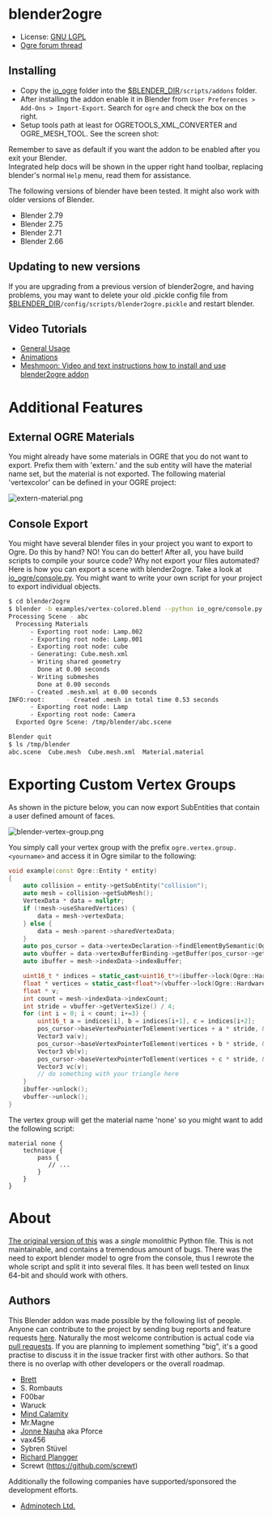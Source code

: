 # blender2ogre #

* License: [GNU LGPL](http://www.gnu.org/licenses/lgpl.html)
* [Ogre forum thread](http://ogre3d.org/forums/viewtopic.php?f=8&t=61485)

## Installing ##
 * Copy the [io_ogre](io_ogre) folder into the [$BLENDER_DIR](https://docs.blender.org/manual/ja/dev/getting_started/installing/configuration/directories.html)`/scripts/addons` folder.
 * After installing the addon enable it in Blender from `User Preferences > Add-Ons > Import-Export`. Search for `ogre` and check the box on the right. 
 * Setup tools path at least for OGRETOOLS_XML_CONVERTER and OGRE_MESH_TOOL. See the screen shot:

Remember to save as default if you want the addon to be enabled after you exit your Blender.  
Integrated help docs will be shown in the upper right hand toolbar, replacing blender's normal `Help` menu, read them for assistance.

The following versions of blender have been tested. It might also work with older versions of Blender.



* Blender 2.79
* Blender 2.75
* Blender 2.71
* Blender 2.66

## Updating to new versions ##

If you are upgrading from a previous version of blender2ogre, and having problems, you may want to delete your old .pickle config file from
[$BLENDER_DIR](https://docs.blender.org/manual/ja/dev/getting_started/installing/configuration/directories.html)`/config/scripts/blender2ogre.pickle` and restart blender.

## Video Tutorials

* [General Usage](http://www.youtube.com/watch?feature=player_embedded&v=3EpwEsB0_kk)
* [Animations](http://www.youtube.com/watch?feature=player_embedded&v=5oVM0Lmeb68)
* [Meshmoon: Video and text instructions how to install and use blender2ogre addon](http://doc.meshmoon.com/index.html?page=from-blender-to-meshmoon-part-1)

# Additional Features

## External OGRE Materials

You might already have some materials in OGRE that you do not want to export.
Prefix them with 'extern.<yourname>' and the sub entity will have the material name set,
but the material is not exported. The following material 'vertexcolor' can be defined in
your OGRE project:

![extern-material.png](https://bitbucket.org/repo/dAG7Gx/images/3637870399-extern-material.png)

## Console Export

You might have several blender files in your project you want to export to Ogre. Do this by hand? NO! You can do better! After all, you have build scripts to compile your source code? Why not export your files automated?
Here is how you can export a scene with blender2ogre. Take a look at [io_ogre/console.py](io_ogre/console.py). You might want to write your own script for your project to export individual objects.

```bash
$ cd blender2ogre
$ blender -b examples/vertex-colored.blend --python io_ogre/console.py -- /tmp/blender 'scene abc'
Processing Scene - abc
  Processing Materials
      - Exporting root node: Lamp.002
      - Exporting root node: Lamp.001
      - Exporting root node: cube
      - Generating: Cube.mesh.xml
      - Writing shared geometry
        Done at 0.00 seconds
      - Writing submeshes
        Done at 0.00 seconds
      - Created .mesh.xml at 0.00 seconds
INFO:root:      - Created .mesh in total time 0.53 seconds
      - Exporting root node: Lamp
      - Exporting root node: Camera
  Exported Ogre Scene: /tmp/blender/abc.scene

Blender quit
$ ls /tmp/blender
abc.scene  Cube.mesh  Cube.mesh.xml  Material.material
```

# Exporting Custom Vertex Groups

As shown in the picture below, you can now export SubEntities that contain
a user defined amount of faces.

![blender-vertex-group.png](https://bitbucket.org/repo/dAG7Gx/images/1164854951-blender-vertex-group.png)

You simply call your vertex group with the
prefix `ogre.vertex.group.<yourname>` and access it in Ogre similar to
the following:

```cpp
void example(const Ogre::Entity * entity)
{
    auto collision = entity->getSubEntity("collision");
    auto mesh = collision->getSubMesh();
    VertexData * data = nullptr;
    if (!mesh->useSharedVertices) {
        data = mesh->vertexData;
    } else {
        data = mesh->parent->sharedVertexData;
    }
    auto pos_cursor = data->vertexDeclaration->findElementBySemantic(Ogre::VES_POSITION);
    auto vbuffer = data->vertexBufferBinding->getBuffer(pos_cursor->getSource());
    auto ibuffer = mesh->indexData->indexBuffer;

    uint16_t * indices = static_cast<uint16_t*>(ibuffer->lock(Ogre::HardwareBuffer::HBL_READ_ONLY));
    float * vertices = static_cast<float*>(vbuffer->lock(Ogre::HardwareBuffer::HBL_READ_ONLY));
    float * v;
    int count = mesh->indexData->indexCount;
    int stride = vbuffer->getVertexSize() / 4;
    for (int i = 0; i < count; i+=3) {
        uint16_t a = indices[i], b = indices[i+1], c = indices[i+2];
        pos_cursor->baseVertexPointerToElement(vertices + a * stride, &v);
        Vector3 va(v);
        pos_cursor->baseVertexPointerToElement(vertices + b * stride, &v);
        Vector3 vb(v);
        pos_cursor->baseVertexPointerToElement(vertices + c * stride, &v);
        Vector3 vc(v);
        // do something with your triangle here
    }
    ibuffer->unlock();
    vbuffer->unlock();
}
```
The vertex group will get the material name 'none' so you might want to add the following script:

```
material none {
    technique {
        pass {
           // ...
        }
    }
}
```

# About

[The original version of this](https://bitbucket.org/iboshkov/blender2ogre) was a *single* monolithic Python file.
This is not maintainable, and contains a tremendous amount of bugs. There was the need to export blender model to ogre from
the console, thus I rewrote the whole script and split it into several files.
It has been well tested on linux 64-bit and should work with others.

## Authors ##

This Blender addon was made possible by the following list of people. Anyone can contribute to the project by sending bug reports and feature requests [here](https://bitbucket.org/plan_rich/blender2ogre/issues). Naturally the most welcome contribution is actual code via [pull requests](https://bitbucket.org/plan_rich/blender2ogre/pull-requests). If you are planning to implement something "big", it's a good practise to discuss it in the issue tracker first with other authors. So that there is no overlap with other developers or the overall roadmap.

  
* [Brett](http://pyppet.blogspot.fi/)
* S. Rombauts
* F00bar
* Waruck
* [Mind Calamity](https://bitbucket.org/MindCalamity)
* Mr.Magne
* [Jonne Nauha](https://bitbucket.org/jonnenauha) aka Pforce
* vax456
* Sybren Stüvel
* [Richard Plangger](https://bitbucket.org/plan_rich)
* Screwt (https://github.com/screwt)

Additionally the following companies have supported/sponsored the development efforts.

* [Adminotech Ltd.](http://www.meshmoon.com/)

